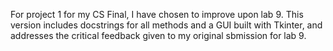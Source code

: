 For project 1 for my CS Final, I have chosen to improve upon lab 9. This version includes docstrings for all methods and a GUI built with Tkinter, and addresses the critical feedback given to my original sbmission for lab 9.
